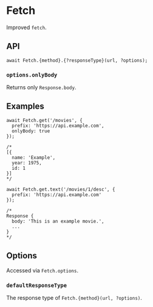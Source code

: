# Fetch

Improved `fetch`.


## API

```JS
await Fetch.{method}.{?responseType}(url, ?options);
```

### `options.onlyBody`

Returns only `Response.body`.


## Examples

```JS
await Fetch.get('/movies', {
  prefix: 'https://api.example.com',
  onlyBody: true
});

/*
[{
  name: 'Example',
  year: 1975,
  id: 1
}]
*/
```

```JS
await Fetch.get.text('/movies/1/desc', {
  prefix: 'https://api.example.com'
});

/*
Response {
  body: 'This is an example movie.',
  ...
}
*/
```

## Options

Accessed via `Fetch.options`.

### `defaultResponseType`

The response type of `Fetch.{method}(url, ?options)`.

